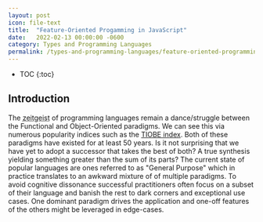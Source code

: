 ```yaml
---
layout: post
icon: file-text
title:  "Feature-Oriented Progamming in JavaScript"
date:   2022-02-13 00:00:00 -0600
category: Types and Programming Languages
permalink: /types-and-programming-languages/feature-oriented-programming-in-javascript
---
```


* TOC
{:toc}

## Introduction

The <abbr title="The spirit of the times">zeitgeist</abbr> of programming languages remain a
dance/struggle between the Functional and Object-Oriented paradigms. We can see this via numerous
popularity indices such as the [TIOBE index](https://www.tiobe.com/tiobe-index/). Both of these paradigms
have existed for at least 50 years. Is it not surprising that we have yet to adopt a successor that takes
the best of both? A true synthesis yielding something greater than the sum of its parts? The current
state of popular languages are ones referred to as "General Purpose" which in practice translates to
an awkward mixture of of multiple paradigms. To avoid cognitive dissonance successful practitioners often
focus on a subset of their language and banish the rest to dark corners and exceptional use cases. One
dominant paradigm drives the application and one-off features of the others might be leveraged in edge-cases.

<!--
In this article I will show you: the essence of these two paradigms, why they aren't directly compatible,
design patterns each uses to exceed its limitations, and a proper synthesis of both which introduces a new
programming paradigm.
-->

<!--
## Functional Programming

In Functional Programming (FP) the most important idea is mapping inputs to outputs: a function. Programs
consist of functional abstractions, compositions, and applications. They are first-class entities that can be passed as arguments and returned as results. While this sounds simple there is not a single language
representing this paradigm. It is a nation with many tribes. Some emphasize
[Lazy-Evaluation](https://en.wikipedia.org/wiki/Lazy_evaluation) and others
[Eager-Evaluation](https://en.wikipedia.org/wiki/Evaluation_strategy#Eager_evaluation). There are also
debates over allowing side-effects such as assignment or not, nuances of syntax, and many more differences. Representative languages of this paradigm include: Haskell, Racket, and F#.

Here is an example functional program in JavaScript for calculating fibonacci numbers:

```js
const fib = (n) => {
    if(n < 2)
        return n
    else
        return fib(n - 1) + fib(n - 2)
}

fib(12) // 144
```

## Object-Oriented Programming

Object-Oriented Programming (OOP) could be said to be all about "objects" but sadly this paradigm suffers
from significant Balkanization where the warring tribes of languages differ in many aspects in more
significant ways than Functional Programming does. Even the term OOP itself is debated.

The best definition I have found is from the textbook
[Types and Programming Languages](https://www.cis.upenn.edu/~bcpierce/tapl/) by Benjamin Pierce:

An Object-Oriented Programming language often (but not always) has the following features:

1. Multiple representations: The object dictates what code is executed, often at runtime using dynamic dispatch
2. Encapsulation: Hiding of internal representation and providing a limited interface for access.
3. Subtyping: Interface sharing
4. Inheritance: Implementation sharing of shared interfaces. Generally done through classes or delegation
5. Open recursion: The ability of a method to refer to other methods of itself before/after they are defined.
(keyword `this` in JavaScript, `self` in Python, `my` in Perl, etc.)

Representative languages of this paradigm vary wildly. Some of the pillars of this paradigm include:
Smalltalk, Self, Eiffel, BETA, Modula-3

Here is an example object-oriented program in JavaScript for calculating fibonacci numbers:

```js
class Int {
    constructor(n) { this.n = n }

    fib() {
        if(this.n < 2)
            return this.n
        else
            return new Int(this.n - 1).fib() + new Int(this.n - 2).fib()
    }
}

new Int(12).fib() // 144
```

## The Expression Problem

To state it another way:

In Functional Programming I have an operation (a function) and when provided a context (data as an argument)
I can derive a result.

In Object-Oriented Programming I have a context (an object) and when an operation (a method) is chosen I can
derive a result.

These approaches are [dual](https://en.wikipedia.org/wiki/Duality_(mathematics)) to one another and can express
the same algorithms in their own way, though not necessarily as efficiently depending on the details.

So why not just pick one of the two paradigms and be done with the whole affair?

### Hutton's Razor

## Final Tagless

## Object Algebras

## Synthesis: Feature Oriented Programming

## Conclusion

## References

- https://oleksandrmanzyuk.wordpress.com/2014/06/18/from-object-algebras-to-finally-tagless-interpreters-2/
- https://www.haskellforall.com/2021/01/the-visitor-pattern-is-essentially-same.html
- http://w3future.com/weblog/stories/2008/06/16/adtinjs.xml

## Further Reading

- [Objects Have Failed](https://web.archive.org/web/20060115002041/https://www.dreamsongs.com/ObjectsHaveFailedNarrative.html)
- [Objects have not failed](https://web.archive.org/web/20181220100301/https://www.dreamsongs.com/ObjectsHaveNotFailedNarr.html)
- [Why Functional Programming Matters](https://www.cse.chalmers.se/~rjmh/Papers/whyfp.pdf)
- [Why calculating is better than scheming](https://www.cs.kent.ac.uk/people/staff/dat/miranda/wadler87.pdf)
- [Hutton's Razor(s)](https://jfdm.github.io/post/2019-12-04-Razor.html)
- [Constructors Considered Harmful](https://gbracha.blogspot.com/2007/06/constructors-considered-harmful.html)
- [Object Initialization and Construction Revisited](https://gbracha.blogspot.com/2007/08/object-initialization-and-construction.html)

-->
<!--
```ts
type Exp = Lit | Add
type Lit = { tag: 'Lit', value: number }
type Add = { tag: 'Add', left: Exp, right: Exp }

const evaluate = (exp: Exp): number =>
    exp.tag == 'Lit' ? exp.value :
    evaluate(exp.left) + evaluate(exp.right)

// 7 = 4 + (2 + 1)
const expSeven: Exp = { tag: 'Add',
    left: { tag: 'Lit', value: 4 },
    right: { tag: 'Add',
        left: { tag: 'Lit', value: 2 },
        right: { tag: 'Lit', value: 1 }
    }
}

// 7
const seven = evaluate(expSeven)
```

## Introduction

At the time of this writing Object-Oriented Programming (OOP) remains the [most popular](https://www.tiobe.com/tiobe-index/) paradigm.
Following closely behind are number of functional programming languages. This state of affairs should not be surprising as both approaches have delivered
us from a [quagmire](https://en.wikipedia.org/wiki/Software_crisis) of
[spaghetti code](https://en.wikipedia.org/wiki/Spaghetti_code) and near insurmountable engineering problems of the time. As our
ambitions have grown and our projects more sophisticated the limits of these two paradigms become increasingly apparent. Surprisingly these limitations
continue to be uncommon knowledge among these languages' practitioners.

## Hutton's Razor

{TODO}

## The Limits of Object Oriented Programming

```typescript
// Data types
interface IExpType { }
interface ILitType extends IExpType { value: number }
interface IAddType extends IExpType { left: IExpType, right: IExpType }

// Data "Constructors" (aka Introduction rules)
class Lit implements ILitType {
    constructor(public value: number) { }
}
class Add implements IAddType {
    constructor(public left: IExpType, public right: IExpType) { }
}

// Expression instance. 4 + (2 + 1)
let expSeven: IExpType = new Add(new Lit(4), new Add(new Lit(2), new Lit(1)))
```

{TODO}

## The Limits of Functional Programming

```typescript
// Data types
type ExpType = LitType | AddType
type LitType = { _brand: 'Lit', value: number }
type AddType = { _brand: 'Add', left: ExpType, right: ExpType }

// Data "Constructors" (aka Introduction rules)
function Lit(value: number): LitType {
    return { _brand: 'Lit', value }
}
function Add(left: ExpType, right: ExpType): AddType {
    return { _brand: 'Add', left, right }
}

// Expression instance. 4 + (2 + 1)
let expSeven: ExpType = Add(Lit(4), Add(Lit(2), Lit(1)))
```

{TODO}

## A Dual Constraint

{TODO}

## What Lies Beyond

{TODO}

## Further Reading

* [Objects Have Not Failed](https://www.dreamsongs.com/ObjectsHaveNotFailedNarr.html)
* [Objects Have Failed](https://www.dreamsongs.com/ObjectsHaveFailedNarrative.html)
* [Why Functional Programming Matters](https://www.cs.kent.ac.uk/people/staff/dat/miranda/whyfp90.pdf)

## Notes

* https://www.ibm.com/developerworks/java/library/j-clojure-protocols/index.html?ca=drs-
* https://www.slideshare.net/rlaemmel/the-expression-problem-as-part-of-the-the-ptt-lecture
* https://duckduckgo.com/?q=%22The+Expression+Problem%22+in+prolog&t=brave&ia=web
* https://duckduckgo.com/?q=%22The+Expression+Problem%22+in+SQL&t=brave&ia=web
* https://jfdm.github.io/post/2019-12-04-Razor.html
* https://medium.com/javascript-scene/abstract-data-types-and-the-software-crisis-671ea7fc72e7
* https://en.wikipedia.org/wiki/Software_crisis
* https://en.wikipedia.org/wiki/Object-oriented_programming
* Show the trade-off table
  * How does that change if visitor pattern is used?
    * Design Patterns are bug reports against your language
* "closures are a poor man's objects" --Christian Queinnec
* "objects are a poor man's closures" --Norman Adams
* Objects and closures are equivalent
* "Objects are state data with attached behavior; Closures are behaviors with attached state data" -- Peter Norvig
* "A closure is an object that supports exactly one method: ‘apply’" --Guy Steele
* "A closure is an object with a single method, an object is a closure with multiple methods. -- Erik Meijer "
* Closure:
  * A lexical environment
  * Free variables in that environment

https://secure.wikimedia.org/wikipedia/en/wiki/Closure_%28computer_science%29

====================================================================================

## The Limits of Expressiveness

TODO: ...

The expression problem for a language has five requirements:

1. Define and extend both data variants and operations
2. Strong Static typing
3. No modification or duplication of existing code
4. Separate compilation and type checking
5. The ability to compose independent extensions

The classic example to work with this is referred to as "Hutton's Razor"
which is simply a language consisting only of integers and addition.

=========================

...

A little more verbose than needed in both examples but you can see how they
align in intent.

Using these two representations as a starting point we can start to extend it.

First by adding a new operation "evaluate". For the Functional approach this is
trivial:

```typescript
// Operation type
type EvalType = (exp: ExpType) => number

// Data "Destructor" (aka Elimination rule)
let evaluate: EvalType = (exp: ExpType) =>
    exp._brand == 'Lit' ? exp.value :
    exp._brand == 'Add' ? evaluate(exp.left) + evaluate(exp.right) :
    NaN

// evaluate(4 + (2 + 1)) => 7
let seven: number = evaluate(expSeven)
```

So far so good. Now let's try the same in the OO style:

-->
